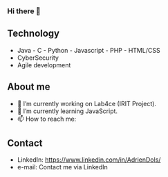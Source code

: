 ### Hi there 👋

## Technology
* Java - C - Python - Javascript - PHP - HTML/CSS
* CyberSecurity
* Agile development

## About me 
- 🔭 I’m currently working on Lab4ce (IRIT Project).
- 🌱 I’m currently learning JavaScript.
- 📫 How to reach me: 
## Contact
* LinkedIn: https://www.linkedin.com/in/AdrienDols/
* e-mail: Contact me via LinkedIn


